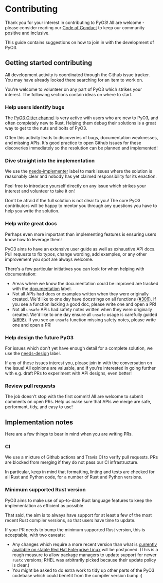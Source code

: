 # Contributing

Thank you for your interest in contributing to PyO3! All are welcome - please consider reading our [Code of Conduct](Code-of-Conduct.md) to keep our community positive and inclusive.

This guide contains suggestions on how to join in with the development of PyO3.

## Getting started contributing

All development activity is coordinated through the Github issue tracker. You may have already looked there searching for an item to work on.

You're welcome to volunteer on any part of PyO3 which strikes your interest. The following sections contain ideas on where to start.

### Help users identify bugs

The [PyO3 Gitter channel](https://gitter.im/PyO3/Lobby) is very active with users who are new to PyO3, and often completely new to Rust. Helping them debug their solutions is a great way to get to the nuts and bolts of PyO3.

Often this activity leads to discoveries of bugs, documentation weaknesses, and missing APIs. It's good practice to open Github issues for these discoveries immediately so the resolution can be planned and implemented!

### Dive straight into the implementation

We use the [needs-implementer](https://github.com/PyO3/pyo3/issues?q=is%3Aissue+is%3Aopen+label%3Aneeds-implemeter) label to mark issues where the solution is reasonably clear and nobody has yet claimed responsibility for its enaction.

Feel free to introduce yourself directly on any issue which strikes your interest and volunteer to take it on!

Don't be afraid if the full solution is not clear to you! The core PyO3 contributors will be happy to mentor you through any questions you have to help you write the solution.

### Help write great docs

Perhaps even more important than implementing features is ensuring users know how to leverage them!

PyO3 aims to have an extensive user guide as well as exhaustive API docs. Pull requests to fix typos, change wording, add examples, or any other improvement you spot are always welcome.

There's a few particular initiatives you can look for when helping with documentation:
- Areas where we know the documentation could be improved are tracked with the [documentation](https://github.com/PyO3/pyo3/issues?q=is%3Aissue+is%3Aopen+label%3Adocumentation) label.
- Not all APIs had docs or examples written when they were originally created. We'd like to one day have docstrings on all functions ([#306](https://github.com/PyO3/pyo3/issues/306)). If you see a function lacking a good doc, please write one and open a PR!
- Not all `unsafe` APIs had safety notes written when they were originally created. We'd like to one day ensure all `unsafe` usage is carefully guided ([#698](https://github.com/PyO3/pyo3/issues/698)). If you see an `unsafe` function missing safety notes, please write one and open a PR!

### Help design the future PyO3

For issues which don't yet have enough detail for a complete solution, we use the [needs-design](https://github.com/PyO3/pyo3/issues?q=is%3Aissue+is%3Aopen+label%3Aneeds-design) label.

If any of these issues interest you, please join in with the conversation on the issue! All opinions are valuable, and if you're interested in going further with e.g. draft PRs to experiment with API designs, even better!

### Review pull requests

The job doesn't stop with the first commit! All are welcome to submit comments on open PRs. Help us make sure that APIs we merge are safe, performant, tidy, and easy to use!

## Implementation notes

Here are a few things to bear in mind when you are writing PRs.

### CI

We use a mixture of Github actions and Travis CI to verify pull requests. PRs are blocked from merging if they do not pass our CI infrastructure.

In particular, keep in mind that formatting, linting and tests are checked for all Rust and Python code, for a number of Rust and Python versions.

### Minimum supported Rust version

PyO3 aims to make use of up-to-date Rust language features to keep the implementation as efficient as possible.

That said, the aim is to always have support for at least a few of the most recent Rust compiler versions, so that users have time to update.

If your PR needs to bump the minimum supported Rust version, this is acceptable, with two caveats:
- Any changes which require a more recent version than what is [currently available on stable Red Hat Enterprise Linux](https://access.redhat.com/documentation/en-us/red_hat_developer_tools/1/) will be postponed. (This is a rough measure to allow package managers to update support for newer `rustc` versions; RHEL was arbitrarily picked because their update policy is clear.)
- You might be asked to do extra work to tidy up other parts of the PyO3 codebase which could benefit from the compiler version bump :)
